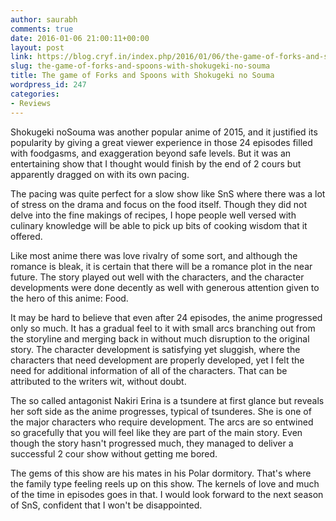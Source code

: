 ```yaml
---
author: saurabh
comments: true
date: 2016-01-06 21:00:11+00:00
layout: post
link: https://blog.cryf.in/index.php/2016/01/06/the-game-of-forks-and-spoons-with-shokugeki-no-souma/
slug: the-game-of-forks-and-spoons-with-shokugeki-no-souma
title: The game of Forks and Spoons with Shokugeki no Souma
wordpress_id: 247
categories:
- Reviews
---
```


Shokugeki noSouma was another popular anime of 2015, and it justified its popularity by giving a great viewer experience in those 24 episodes filled with foodgasms, and exaggeration beyond safe levels. But it was an entertaining show that I thought would finish by the end of 2 cours but apparently dragged on with its own pacing.

The pacing was quite perfect for a slow show like SnS where there was a lot of stress on the drama and focus on the food itself. Though they did not delve into the fine makings of recipes, I hope people well versed with culinary knowledge will be able to pick up bits of cooking wisdom that it offered.

Like most anime there was love rivalry of some sort, and although the romance is bleak, it is certain that there will be a romance plot in the near future. The story played out well with the characters, and the character developments were done decently as well with generous attention given to the hero of this anime: Food.

It may be hard to believe that even after 24 episodes, the anime progressed only so much. It has a gradual feel to it with small arcs branching out from the storyline and merging back in without much disruption to the original story. The character development is satisfying yet sluggish, where the characters that need development are properly developed, yet I felt the need for additional information of all of the characters. That can be attributed to the writers wit, without doubt.

The so called antagonist Nakiri Erina is a tsundere at first glance but reveals her soft side as the anime progresses, typical of tsunderes. She is one of the major characters who require development. The arcs are so entwined so gracefully that you will feel like they are part of the main story. Even though the story hasn't progressed much, they managed to deliver a successful 2 cour show without getting me bored.

The gems of this show are his mates in his Polar dormitory. That's where the family type feeling reels up on this show. The kernels of love and much of the time in episodes goes in that. I would look forward to the next season of SnS, confident that I won't be disappointed.
